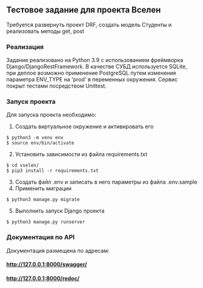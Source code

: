 ## Тестовое задание для проекта Вселен
Требуется развернуть проект DRF, создать модель Студенты и реализовать методы get, post
### Реализация
Задание реализовано на Python 3.9 с использованием фреймворка Django/DjangoRestFramework. 
В качестве СУБД используется SQLite, при деплое возможно применение PostgreSQL путем изменения параметра ENV_TYPE на 'prod' в переменных окружения. 
Сервис покрыт тестами посредством Unittest.
### Запуск проекта
Для запуска проекта необходимо:
1. Создать виртуальное окружение и активировать его
```angular2html
$ python3 -m venv env
$ source env/bin/activate
```
2. Установить зависимости из файла requirements.txt
```angular2html
$ cd vselen/
$ pip3 install -r requirements.txt
```
3. Создать файл .env и записать в него параметры из файла .env.sample
4. Применить миграции
```angular2html
$ python3 manage.py migrate
```
5. Выполнить запуск Django проекта
```angular2html
$ python3 manage.py runserver
```

### Документация по API
Документация размещена по адресам:
#### http://127.0.0.1:8000/swagger/
#### http://127.0.0.1:8000/redoc/
